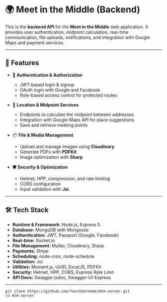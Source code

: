 # 🌍 Meet in the Middle (Backend)

This is the **backend API** for the **Meet in the Middle** web application. It provides user authentication, midpoint calculation, real-time communication, file uploads, notifications, and integration with Google Maps and payment services.

---

## 🚀 Features

- 🔑 **Authentication & Authorization**
  - JWT-based login & signup
  - OAuth login with Google and Facebook
  - Role-based access control for protected routes

- 📍 **Location & Midpoint Services**
  - Endpoints to calculate the midpoint between addresses
  - Integration with Google Maps API for place suggestions
  - Save and retrieve meeting points



- 📦 **File & Media Management**
  - Upload and manage images using **Cloudinary**
  - Generate PDFs with **PDFKit**
  - Image optimization with **Sharp**

- 🛡 **Security & Optimization**
  - Helmet, HPP, compression, and rate limiting
  - CORS configuration
  - Input validation with **Joi**
---

## 🛠️ Tech Stack

- **Runtime & Framework:** Node.js, Express 5  
- **Database:** MongoDB with Mongoose  
- **Authentication:** JWT, Passport (Google, Facebook)  
- **Real-time:** Socket.io  
- **File Management:** Multer, Cloudinary, Sharp  
- **Payments:** Stripe  
- **Scheduling:** node-cron, node-schedule  
- **Validation:** Joi  
- **Utilities:** Moment.js, UUID, ExcelJS, PDFKit  
- **Security:** Helmet, HPP, CORS, Express Rate Limit  
- **API Docs:** Swagger-jsdoc, Swagger-UI-Express  

---


```bash
git clone https://github.com/YourUsername/mtm-server.git
cd mtm-server
